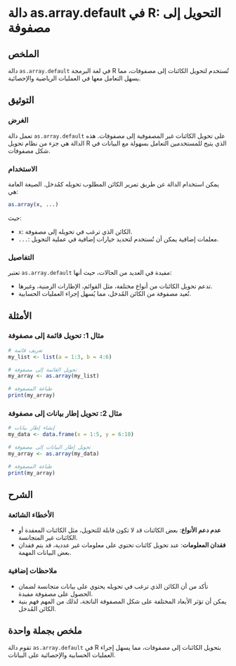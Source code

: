 <!--
Meta Description: # دالة as.array.default في R: التحويل إلى مصفوفة ## الملخص دالة `as.array.default` في لغة البرمجة R تُستخدم لتحويل الكائنات إلى مصفوفات، مما يسهل التع...
Meta Keywords: إلى, array, مصفوفة, تحويل, الكائنات
-->

# دالة as.array.default في R: التحويل إلى مصفوفة

## الملخص
دالة `as.array.default` في لغة البرمجة R تُستخدم لتحويل الكائنات إلى مصفوفات، مما يسهل التعامل معها في العمليات الرياضية والإحصائية.

## التوثيق
### الغرض
تعمل دالة `as.array.default` على تحويل الكائنات غير المصفوفية إلى مصفوفات. هذه الدالة هي جزء من نظام تحويل R الذي يتيح للمستخدمين التعامل بسهولة مع البيانات في شكل مصفوفات.

### الاستخدام
يمكن استخدام الدالة عن طريق تمرير الكائن المطلوب تحويله كمُدخل. الصيغة العامة هي:

```R
as.array(x, ...)
```

حيث:
- `x`: الكائن الذي ترغب في تحويله إلى مصفوفة.
- `...`: معلمات إضافية يمكن أن تُستخدم لتحديد خيارات إضافية في عملية التحويل.

### التفاصيل
تعتبر `as.array.default` مفيدة في العديد من الحالات، حيث أنها:
- تدعم تحويل الكائنات من أنواع مختلفة، مثل القوائم، الإطارات الزمنية، وغيرها.
- تُعيد مصفوفة من الكائن المُدخل، مما يُسهل إجراء العمليات الحسابية.

## الأمثلة
### مثال 1: تحويل قائمة إلى مصفوفة
```R
# تعريف قائمة
my_list <- list(a = 1:3, b = 4:6)

# تحويل القائمة إلى مصفوفة
my_array <- as.array(my_list)

# طباعة المصفوفة
print(my_array)
```

### مثال 2: تحويل إطار بيانات إلى مصفوفة
```R
# إنشاء إطار بيانات
my_data <- data.frame(x = 1:5, y = 6:10)

# تحويل إطار البيانات إلى مصفوفة
my_array <- as.array(my_data)

# طباعة المصفوفة
print(my_array)
```

## الشرح
### الأخطاء الشائعة
- **عدم دعم الأنواع**: بعض الكائنات قد لا تكون قابلة للتحويل، مثل الكائنات المعقدة أو الكائنات غير المتجانسة.
- **فقدان المعلومات**: عند تحويل كائنات تحتوي على معلومات غير عددية، قد يتم فقدان بعض البيانات المهمة.

### ملاحظات إضافية
- تأكد من أن الكائن الذي ترغب في تحويله يحتوي على بيانات متجانسة لضمان الحصول على مصفوفة مفيدة.
- يمكن أن تؤثر الأبعاد المختلفة على شكل المصفوفة الناتجة، لذلك من المهم فهم بنية الكائن المُدخل.

## ملخص بجملة واحدة
تقوم دالة `as.array.default` في R بتحويل الكائنات إلى مصفوفات، مما يسهل إجراء العمليات الحسابية والإحصائية على البيانات.